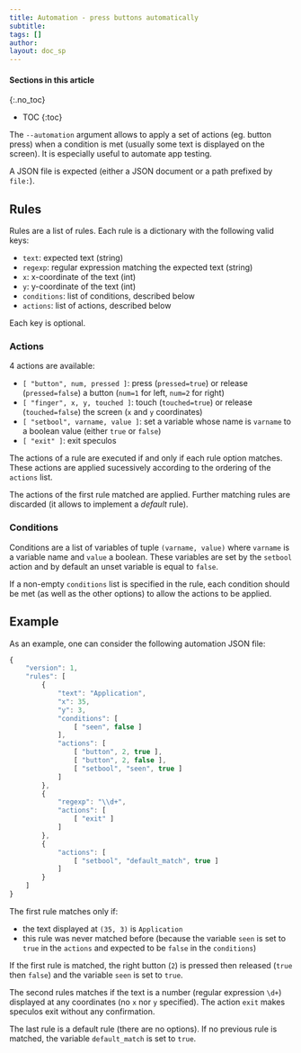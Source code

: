```yaml
---
title: Automation - press buttons automatically
subtitle:
tags: []
author:
layout: doc_sp
---
```


#### Sections in this article
{:.no_toc}
* TOC
{:toc}

The `--automation` argument allows to apply a set of actions (eg. button press) when a condition is met (usually some text is displayed on the screen). It is especially useful to automate app testing.

A JSON file is expected (either a JSON document or a path prefixed by `file:`).

## Rules

Rules are a list of rules. Each rule is a dictionary with the following valid keys:

- `text`: expected text (string)
- `regexp`: regular expression matching the expected text (string)
- `x`: x-coordinate of the text (int)
- `y`: y-coordinate of the text (int)
- `conditions`: list of conditions, described below
- `actions`: list of actions, described below

Each key is optional.

### Actions

4 actions are available:

- `[ "button", num, pressed ]`: press (`pressed=true`) or release (`pressed=false`) a button (`num=1` for left, `num=2` for right)
- `[ "finger", x, y, touched ]`: touch (`touched=true`) or release (`touched=false`) the screen (`x` and `y` coordinates)
- `[ "setbool", varname, value ]`: set a variable whose name is `varname` to a boolean value (either `true` or `false`)
- `[ "exit" ]`: exit speculos

The actions of a rule are executed if and only if each rule option matches. These actions are applied sucessively according to the ordering of the `actions` list.

The actions of the first rule matched are applied. Further matching rules are discarded (it allows to implement a *default* rule).

### Conditions

Conditions are a list of variables of tuple `(varname, value)` where `varname` is a variable name and `value` a boolean. These variables are set by the `setbool` action and by default an unset variable is equal to `false`.

If a non-empty `conditions` list is specified in the rule, each condition should be met (as well as the other options) to allow the actions to be applied.


## Example

As an example, one can consider the following automation JSON file:

```js
{
    "version": 1,
    "rules": [
        {
            "text": "Application",
            "x": 35,
            "y": 3,
            "conditions": [
                [ "seen", false ]
            ],
            "actions": [
                [ "button", 2, true ],
                [ "button", 2, false ],
                [ "setbool", "seen", true ]
            ]
        },
        {
            "regexp": "\\d+",
            "actions": [
                [ "exit" ]
            ]
        },
        {
            "actions": [
                [ "setbool", "default_match", true ]
            ]
        }
    ]
}
```

The first rule matches only if:

- the text displayed at `(35, 3)` is `Application`
- this rule was never matched before (because the variable `seen` is set to `true` in the `actions` and expected to be `false` in the `conditions`)

If the first rule is matched, the right button (`2`) is pressed then released (`true` then `false`) and the variable `seen` is set to `true`.

The second rules matches if the text is a number (regular expression `\d+`) displayed at any coordinates (no `x` nor `y` specified). The action `exit` makes speculos exit without any confirmation.

The last rule is a default rule (there are no options). If no previous rule is matched, the variable `default_match` is set to `true`.
